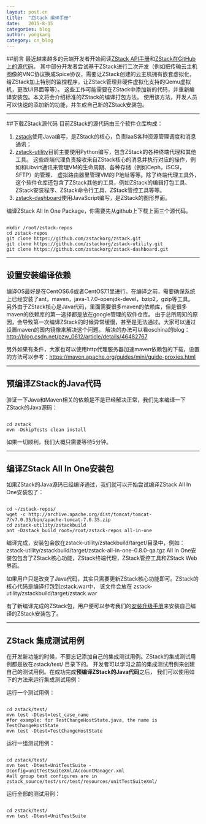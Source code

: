 ```yaml
---
layout: post.cn
title:  "ZStack 编译手册"
date:   2015-8-15
categories: blog
author: yongkang
category: cn_blog
---
```

##前言
最近越来越多的云端开发者开始阅读[ZStack API手册](http://zstackdoc.readthedocs.org/en/latest/)和[ZStack在GitHub上的源代码](https://github.com/zstackorg/zstack)。
其中部分开发者尝试基于ZStack进行二次开发（例如把传输云主机图像的VNC协议换成Spice协议，需要让ZStack创建的云主机拥有嵌套虚拟化，
给ZStack加上特别的监控程序，让ZStack管理非硬件虚拟化支持的Qemu虚拟机，更改UI界面等等）。
这些工作可能需要在ZStack中添加新的代码，并重新编译安装包。本文将会介绍标准的ZStack的编译打包方法。
使用该方法，开发人员可以快速的添加新的功能，并生成自己新的ZStack安装包。

***

##下载ZStack源代码
目前ZStack的源代码由三个软件仓库构成：

1.  [zstack](https://github.com/zstackorg/zstack)使用Java编写，是ZStack的核心，负责IaaS各种资源管理调度和消息通讯；
2.  [zstack-utility](https://github.com/zstackorg/zstack-utility)目前主要使用Python编写，包含ZStack的各种终端代理和其他工具。
    这些终端代理负责接收来自ZStack核心的消息并执行对应的操作，例如和Libvirt通讯来管理VM的生命周期、各种存储（例如Ceph，iSCSI，SFTP）的管理、
    虚拟路由器里管理VM的IP地址等等。除了终端代理工具外，这个软件仓库还包含了ZStack其他的工具，例如ZStack的编辑打包工具、
    ZStack安装程序、ZStack命令行工具、ZStack管控工具等等。
3.  [zstack-dashboard](https://github.com/zstackorg/zstack-dashboard)使用JavaScript编写，是ZStack的图形界面。

编译ZStack All In One Package，你需要先从github上下载上面三个源代码。

<pre><code>
mkdir /root/zstack-repos
cd zstack-repos
git clone https://github.com/zstackorg/zstack.git
git clone https://github.com/zstackorg/zstack-utility.git
git clone https://github.com/zstackorg/zstack-dashboard.git 
</code></pre>

***
## 设置安装编译依赖
编译OS最好是在CentOS6.6或者CentOS7.1里进行。在编译之前，需要确保系统上已经安装了ant，maven，java-1.7.0-openjdk-devel，bzip2，gzip等工具。
另外由于ZStack核心是Java代码，里面需要很多maven的依赖库，但是很多maven的依赖库的第一选择都是放在google管理的软件仓库。
由于总所周知的原因，会导致第一次编译ZStack的时候异常缓慢，甚至是无法通过。大家可以通过设置maven的国内镜像来解决这个问题。
解决的办法可以看oschina的blog：http://blog.csdn.net/pzw_0612/article/details/46482767

另外如果有条件，大家也可以使用http代理服务器加速maven依赖包的下载，设置的方法可以参考：https://maven.apache.org/guides/mini/guide-proxies.html

***
## 预编译ZStack的Java代码
验证一下Java和Maven相关的依赖是不是已经解决正常，我们先来编译一下ZStack的Java源码：
<pre><code>
cd zstack
mvn -DskipTests clean install
</code></pre>
如果一切顺利，我们大概只需要等待5分钟。

***
## 编译ZStack All In One安装包
如果ZStack的Java源码已经编译通过，我们就可以开始尝试编译ZStack All In One安装包了：
<pre><code>
cd ~/zstack-repos/
wget -c http://archive.apache.org/dist/tomcat/tomcat-7/v7.0.35/bin/apache-tomcat-7.0.35.zip
cd zstack-utility/zstackbuild
ant -Dzstack_build_root=/root/zstack-repos all-in-one
</code></pre>

编译完成，安装包会放在zstack-utility/zstackbuild/target/目录中，例如：
zstack-utility/zstackbuild/target/zstack-all-in-one-0.8.0-qa.tgz
All In One安装包包含了ZStack核心功能，ZStack终端代理，ZStack管控工具和ZStack Web界面。

如果用户只是改变了Java代码，其实只需要更新ZStack核心功能即可。ZStack的核心代码是编译打包到zstack.war中，
该文件会放在 zstack-utility/zstackbuild/target/zstack.war

有了新编译完成的ZStack包，用户便可以参考我们的[安装升级手册](http://zstack.org/cn_blog/v0.8-release.html)来安装自己编译的ZStack安装包了。

***
## ZStack 集成测试用例
在开发新功能的时候，不要忘记添加自己的集成测试用例。ZStack的集成测试用例都是放在zstack/test/ 目录下的。
开发者可以学习之前的集成测试用例来创建自己的测试用例。在成功完成**预编译ZStack的Java代码**之后，
我们可以使用如下的方法来运行集成测试用例：

运行一个测试用例：
<pre><code>
cd zstack/test/
mvn test -Dtest=test_case_name 
#for example: for TestChangeHostState.java, the name is TestChangeHostState
mvn test -Dtest=TestChangeHostState
</code></pre>

运行一组测试用例：
<pre><code>
cd zstack/test/
mvn test -Dtest=UnitTestSuite -Dconfig=unitTestSuiteXml/AccountManager.xml 
#all group test configures are in zstack_source/test/src/test/resources/unitTestSuiteXml/
</code></pre>

运行全部的测试用例：
<pre><code>
cd zstack/test/
mvn test -Dtest=UnitTestSuite
</code></pre>
